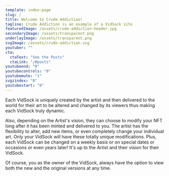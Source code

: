 ```yaml
---
template: index-page
slug: /
title: Welcome to Crude Addiction!
tagline: Crude Addiction is an example of a VidSock site
featuredImage: /assets/crude-addiction-header.jpg
secondaryImage: /assets/transparent.png
underlayImage: /assets/transparent.png
svgImage: /assets/crude-addiction.svg
youtuber: ""
cta:
  ctaText: "See the Posts"
  ctaLink: "/#posts"
youtubeend: "0"
youtubecontrols: "0"
youtubemute: "1"
svgzindex: "0"
youtubestart: "0"
---
```

Each VidSock is uniquely created by the artist and then delivered to the world for their art to be altered and changed by its viewers thus making each VidSock truly dynamic.

Also, depending on the Artist's vision, they can choose to modify your NFT long after it has been minted and delivered to you. The artist has the flexibility to alter, add new items, or even completely change your individual art. Only your VidSock will have these totally unique modifications. Plus, each VidSock can be changed on a weekly basis or on special dates or occasions or even years later! It's up to the Artist and their vision for their VidSock.

Of course, you as the owner of the VidSock, always have the option to view both the new and the original versions at any time.



<!-- iHxmNzMfDj4 -->